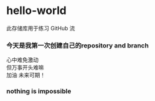 # hello-world
此存储库用于练习 GitHub 流

### 今天是我第一次创建自己的repository and branch
心中难免激动  
但万事开头难嘛  
加油 未来可期！  

### nothing is impossible
